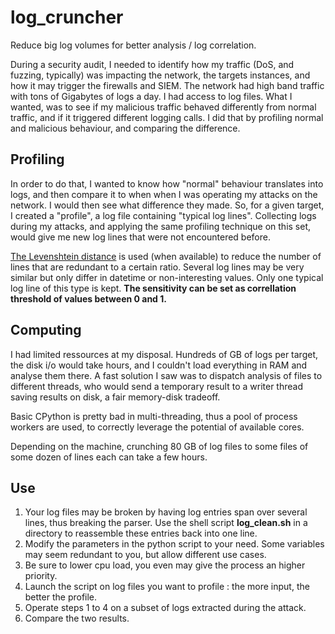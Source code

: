 # log_cruncher
Reduce big log volumes for better analysis / log correlation.

During a security audit, I needed to identify how my traffic (DoS, and fuzzing, typically) was impacting the network, the targets instances, and how it may trigger the firewalls and SIEM.
The network had high band traffic with tons of Gigabytes of logs a day. I had access to log files. What I wanted, was to see if my malicious traffic behaved differently from normal traffic, and if it triggered different logging calls.
I did that by profiling normal and malicious behaviour, and comparing the difference.

## Profiling
In order to do that, I wanted to know how "normal" behaviour translates into logs, and then compare it to when when I was operating my attacks on the network. I would then see what difference they made.
So, for a given target, I created a "profile", a log file containing "typical log lines". Collecting logs during my attacks, and applying the same profiling technique on this set, would give me new log lines that were not encountered before.

[The Levenshtein distance](https://en.wikipedia.org/wiki/Levenshtein_distance "Levenshtein distance") is used (when available) to reduce the number of lines that are redundant to a certain ratio. Several log lines may be very similar but only differ in datetime or non-interesting values. Only one typical log line of this type is kept. **The sensitivity can be set as correllation threshold of values between 0 and 1.**

## Computing
I had limited ressources at my disposal. Hundreds of GB of logs per target, the disk i/o would take hours, and I couldn't load everything in RAM and analyse them there.
A fast solution I saw was to dispatch analysis of files to different threads, who would send a temporary result to a writer thread saving results on disk, a fair memory-disk tradeoff.

Basic CPython is pretty bad in multi-threading, thus a pool of process workers are used, to correctly leverage the potential of available cores.

Depending on the machine, crunching 80 GB of log files to some files of some dozen of lines each can take a few hours.

## Use
1. Your log files may be broken by having log entries span over several lines, thus breaking the parser. Use the shell script **log_clean.sh** in a directory to reassemble these entries back into one line.
2. Modify the parameters in the python script to your need. Some variables may seem redundant to you, but allow different use cases.
3. Be sure to lower cpu load, you even may give the process an higher priority.
4. Launch the script on log files you want to profile : the more input, the better the profile.
5. Operate steps 1 to 4 on a subset of logs extracted during the attack.
6. Compare the two results.
